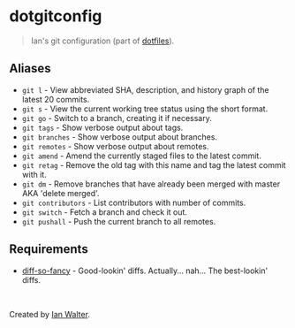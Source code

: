 # dotgitconfig
> Ian's git configuration (part of [dotfiles](https://github.com/ianwalter/dotfiles)).

## Aliases

* `git l` - View abbreviated SHA, description, and history graph of the latest
  20 commits.
* `git s` - View the current working tree status using the short format.
* `git go` - Switch to a branch, creating it if necessary.
* `git tags` - Show verbose output about tags.
* `git branches` - Show verbose output about branches.
* `git remotes` - Show verbose output about remotes.
* `git amend` - Amend the currently staged files to the latest commit.
* `git retag` - Remove the old tag with this name and tag the latest commit with
  it.
* `git dm` - Remove branches that have already been merged with master AKA
  'delete merged'.
* `git contributors` - List contributors with number of commits.
* `git switch` - Fetch a branch and check it out.
* `git pushall` - Push the current branch to all remotes.

## Requirements

* [diff-so-fancy](https://github.com/so-fancy/diff-so-fancy) - Good-lookin' diffs. Actually… nah… The best-lookin' diffs.

&nbsp;

Created by [Ian Walter](http://iankwalter.com).
